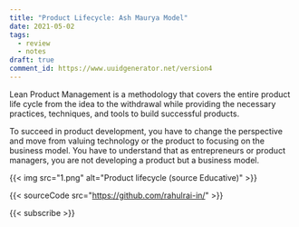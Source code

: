 ```yaml
---
title: "Product Lifecycle: Ash Maurya Model"
date: 2021-05-02
tags:
  - review
  - notes
draft: true
comment_id: https://www.uuidgenerator.net/version4
---
```


Lean Product Management is a methodology that covers the entire product life cycle from the idea to the withdrawal while providing the necessary practices, techniques, and tools to build successful products.

To succeed in product development, you have to change the perspective and move from valuing technology or the product to focusing on the business model. You have to understand that as entrepreneurs or product managers, you are not developing a product but a business model.

{{< img src="1.png" alt="Product lifecycle (source Educative)" >}}

{{< sourceCode src="https://github.com/rahulrai-in/" >}}

{{< subscribe >}}
